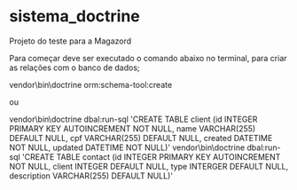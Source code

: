 # sistema_doctrine
Projeto do teste para a Magazord

Para começar deve ser executado o comando abaixo no terminal, para criar as relações com o banco de dados;

vendor\bin\doctrine orm:schema-tool:create

 ou

vendor\bin\doctrine dbal:run-sql 'CREATE TABLE client (id INTEGER PRIMARY KEY AUTOINCREMENT NOT NULL, name VARCHAR(255) DEFAULT NULL, cpf VARCHAR(255) DEFAULT NULL, created DATETIME NOT NULL, updated DATETIME NOT NULL)'
vendor\bin\doctrine dbal:run-sql 'CREATE TABLE contact (id INTEGER PRIMARY KEY AUTOINCREMENT NOT NULL, client INTEGER DEFAULT NULL, type INTERGER DEFAULT NULL, description VARCHAR(255) DEFAULT NULL)'
